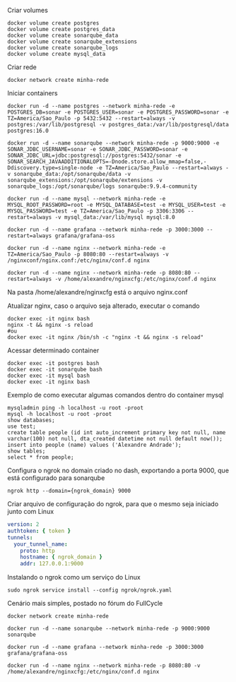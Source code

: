 Criar volumes

```
docker volume create postgres
docker volume create postgres_data
docker volume create sonarqube_data
docker volume create sonarqube_extensions
docker volume create sonarqube_logs
docker volume create mysql_data
```

Criar rede

```
docker network create minha-rede
```

Iniciar containers

```
docker run -d --name postgres --network minha-rede -e POSTGRES_DB=sonar -e POSTGRES_USER=sonar -e POSTGRES_PASSWORD=sonar -e TZ=America/Sao_Paulo -p 5432:5432 --restart=always -v postgres:/var/lib/postgresql -v postgres_data:/var/lib/postgresql/data postgres:16.0

docker run -d --name sonarqube --network minha-rede -p 9000:9000 -e SONAR_JDBC_USERNAME=sonar -e SONAR_JDBC_PASSWORD=sonar -e SONAR_JDBC_URL=jdbc:postgresql://postgres:5432/sonar -e SONAR_SEARCH_JAVAADDITIONALOPTS=-Dnode.store.allow_mmap=false,-Ddiscovery.type=single-node -e TZ=America/Sao_Paulo --restart=always -v sonarqube_data:/opt/sonarqube/data -v sonarqube_extensions:/opt/sonarqube/extensions -v sonarqube_logs:/opt/sonarqube/logs sonarqube:9.9.4-community

docker run -d --name mysql --network minha-rede -e MYSQL_ROOT_PASSWORD=root -e MYSQL_DATABASE=test -e MYSQL_USER=test -e MYSQL_PASSWORD=test -e TZ=America/Sao_Paulo -p 3306:3306 --restart=always -v mysql_data:/var/lib/mysql mysql:8.0

docker run -d --name grafana --network minha-rede -p 3000:3000 --restart=always grafana/grafana-oss

docker run -d --name nginx --network minha-rede -e TZ=America/Sao_Paulo -p 8080:80 --restart=always -v /nginxconf/nginx.conf:/etc/nginx/conf.d nginx

docker run -d --name nginx --network minha-rede -p 8080:80 --restart=always -v /home/alexandre/nginxcfg:/etc/nginx/conf.d nginx
```

Na pasta /home/alexandre/nginxcfg está o arquivo nginx.conf

Atualizar nginx, caso o arquivo seja alterado, executar o comando

```
docker exec -it nginx bash
nginx -t && nginx -s reload
#ou
docker exec -it nginx /bin/sh -c "nginx -t && nginx -s reload"
```

Acessar determinado container

```
docker exec -it postgres bash
docker exec -it sonarqube bash
docker exec -it mysql bash
docker exec -it nginx bash
```

Exemplo de como executar algumas comandos dentro do container mysql

```
mysqladmin ping -h localhost -u root -proot
mysql -h localhost -u root -proot
show databases;
use test;
create table people (id int auto_increment primary key not null, name varchar(100) not null, dta_created datetime not null default now());
insert into people (name) values ('Alexandre Andrade');
show tables;
select * from people;
```

Configura o ngrok no domain criado no dash, exportando a porta 9000, que está configurado para sonarqube

```
ngrok http --domain={ngrok_domain} 9000
```

Criar arquivo de configuração do ngrok, para que o mesmo seja iniciado junto com Linux

```yaml
version: 2
authtoken: { token }
tunnels:
  your_tunnel_name:
    proto: http
    hostname: { ngrok_domain }
    addr: 127.0.0.1:9000
```

Instalando o ngrok como um serviço do Linux

```
sudo ngrok service install --config ngrok/ngrok.yaml
```

Cenário mais simples, postado no fórum do FullCycle

```
docker network create minha-rede

docker run -d --name sonarqube --network minha-rede -p 9000:9000 sonarqube

docker run -d --name grafana --network minha-rede -p 3000:3000 grafana/grafana-oss

docker run -d --name nginx --network minha-rede -p 8080:80 -v /home/alexandre/nginxcfg:/etc/nginx/conf.d nginx
```
